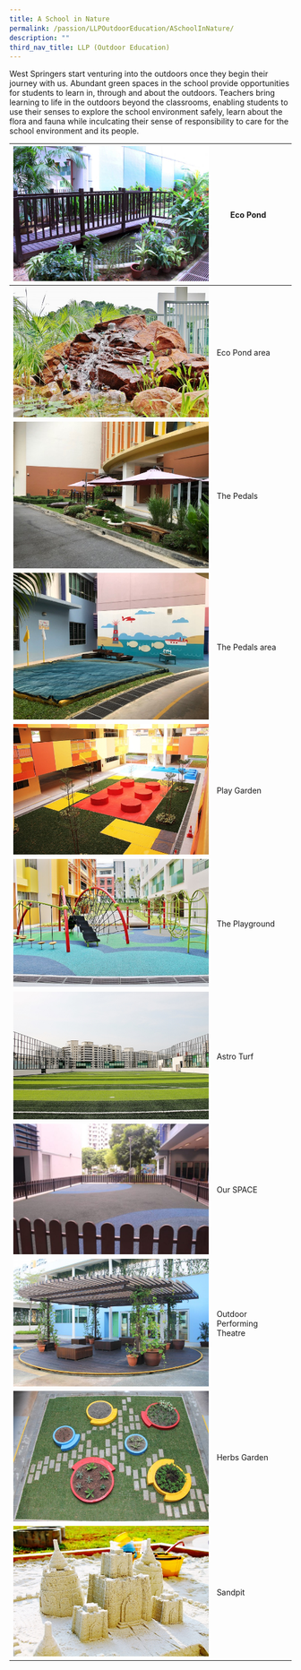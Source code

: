 ```yaml
---
title: A School in Nature
permalink: /passion/LLPOutdoorEducation/ASchoolInNature/
description: ""
third_nav_title: LLP (Outdoor Education)
---
```

West Springers start venturing into the outdoors once they begin their journey with us. Abundant green spaces in the school provide opportunities for students to learn in, through and about the outdoors. Teachers bring learning to life in the outdoors beyond the classrooms, enabling students to use their senses to explore the school environment safely, learn about the flora and fauna while inculcating their sense of responsibility to care for the school environment and its people.

| ![](/images/School%20Facilities%20(old)/Eco%20PondA.jpg) | Eco Pond ||
| -------- | -------- | -------- |
|![](/images/School%20Facilities%20(old)/Eco%20Pond.jpg)    | Eco Pond area||
| ![](/images/School%20Facilities%20(old)/Pedals.jpg)     | The Pedals     ||
|![](/images/School%20Facilities%20(old)/PedalsA.jpg)    | The Pedals area||
| ![](/images/School%20Facilities%20(old)/Play%20Garden.jpg) | Play Garden ||
| ![](/images/School%20Facilities%20(old)/Playground.jpg)     | The Playground    ||
|![](/images/School%20Facilities%20(old)/Astro%20Soccer%20Turf.jpg)     | Astro Turf  ||
|![](/images/School%20Facilities%20(old)/Our%20SPACE.jpeg)    | Our SPACE ||
|![](/images/School%20Facilities%20(old)/Outdoor%20Performing%20Theatre.jpg)    | Outdoor Performing Theatre ||
|![](/images/School%20Facilities%20(old)/Herbs%20Garden.jpg)   | Herbs Garden||
![](/images/School%20Facilities%20(old)/Sandpit.jpg) | Sandpit||